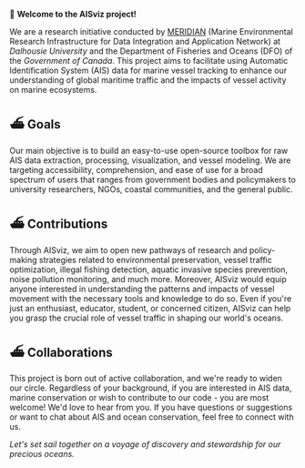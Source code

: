 🌊 **Welcome to the AISviz project!**

We are a research initiative conducted by [MERIDIAN](https://meridian.cs.dal.ca) (Marine Environmental Research Infrastructure for Data Integration and Application Network) at *Dalhousie University* and the Department of Fisheries and Oceans (DFO) of the *Government of Canada*. This project aims to facilitate using Automatic Identification System (AIS) data for marine vessel tracking to enhance our understanding of global maritime traffic and the impacts of vessel activity on marine ecosystems.

## ⛴️ Goals

Our main objective is to build an easy-to-use open-source toolbox for raw AIS data extraction, processing, visualization, and vessel modeling. We are targeting accessibility, comprehension, and ease of use for a broad spectrum of users that ranges from government bodies and policymakers to university researchers, NGOs, coastal communities, and the general public. 

## ⛴️ Contributions

Through AISviz, we aim to open new pathways of research and policy-making strategies related to environmental preservation, vessel traffic optimization, illegal fishing detection, aquatic invasive species prevention, noise pollution monitoring, and much more. 
Moreover, AISviz would equip anyone interested in understanding the patterns and impacts of vessel movement with the necessary tools and knowledge to do so. Even if you're just an enthusiast, educator, student, or concerned citizen, AISviz can help you grasp the crucial role of vessel traffic in shaping our world's oceans.

## ⛴️ Collaborations
This project is born out of active collaboration, and we're ready to widen our circle. Regardless of your background, if you are interested in AIS data, marine conservation or wish to contribute to our code - you are most welcome!
We'd love to hear from you. If you have questions or suggestions or want to chat about AIS and ocean conservation, feel free to connect with us.

*Let's set sail together on a voyage of discovery and stewardship for our precious oceans.*
